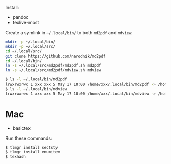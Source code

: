 Install:

* pandoc
* texlive-most

Create a symlink in `~/.local/bin/` to both `md2pdf` and `mdview`:

```bash
mkdir -p ~/.local/bin/
mkdir -p ~/.local/src/
cd ~/.local/src/
git clone https://github.com/narodnik/md2pdf
cd ~/.local/bin/
ln -s ~/.local/src/md2pdf/md2pdf.sh md2pdf
ln -s ~/.local/src/md2pdf/mdview.sh mdview
```

```bash
$ ls -l ~/.local/bin/md2pdf 
lrwxrwxrwx 1 xxx xxx 5 May 17 10:00 /home/xxx/.local/bin/md2pdf -> /home/xxx/src/md2pdf/md2pdf.sh
$ ls -l ~/.local/bin/mdview 
lrwxrwxrwx 1 xxx xxx 5 May 17 10:00 /home/xxx/.local/bin/mdview -> /home/xxx/src/md2pdf/mdview.sh
```

# Mac

* basictex

Run these commands:

```bash
$ tlmgr install sectsty
$ tlmgr install enumitem
$ texhash
```

